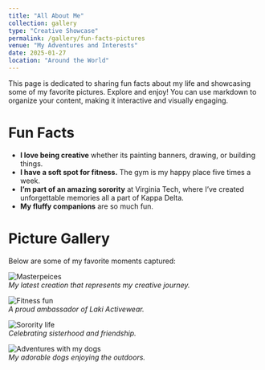 ```yaml
---
title: "All About Me"
collection: gallery
type: "Creative Showcase"
permalink: /gallery/fun-facts-pictures
venue: "My Adventures and Interests"
date: 2025-01-27
location: "Around the World"
---
```


This page is dedicated to sharing fun facts about my life and showcasing some of my favorite pictures. Explore and enjoy! You can use markdown to organize your content, making it interactive and visually engaging.

# Fun Facts  
- **I love being creative** whether its painting banners, drawing, or building things.  
- **I have a soft spot for fitness.** The gym is my happy place five times a week.  
- **I’m part of an amazing sorority** at Virginia Tech, where I’ve created unforgettable memories all a part of Kappa Delta.  
- **My fluffy companions** are so much fun.

# Picture Gallery  
Below are some of my favorite moments captured:  

![Masterpeices](https://via.placeholder.com/300)  
*My latest creation that represents my creative journey.*  

![Fitness fun](https://lakiactive.com/?ref=izzyburley&utm_source=affiliate)  
*A proud ambassador of Laki Activewear.*  

![Sorority life](https://via.placeholder.com/300)  
*Celebrating sisterhood and friendship.*  

![Adventures with my dogs](https://via.placeholder.com/300)  
*My adorable dogs enjoying the outdoors.*  
